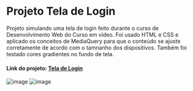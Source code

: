 # Projeto Tela de Login
 Projeto simulando uma tela de login feito durante o curso de Desenvolvimento Web do Curso em video. Foi usado HTML e CSS e aplicado os conceitos de MediaQuery para que o conteúdo se ajuste corretamente de acordo com o tamnanho dos dispositivos. Também foi testado cores gradientes no fundo de tela.
 #### Link do projeto: [Tela de Login]()
 ![image](https://github.com/heitorpimentel/projeto-login/assets/130229709/704fb83f-3be2-44b0-b62d-ea4cc032942b)
![image](https://github.com/heitorpimentel/projeto-login/assets/130229709/ba19b812-9f58-471b-8d01-4f7b13a19654)
